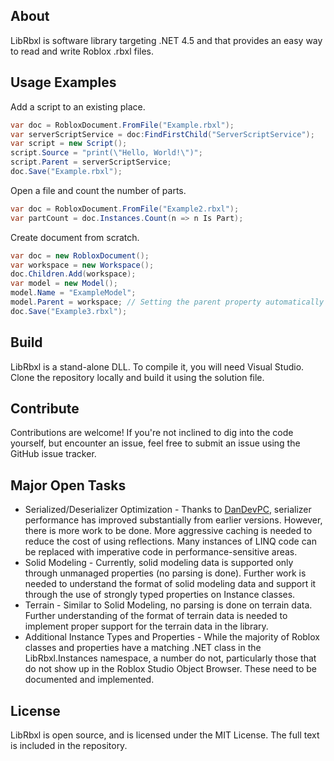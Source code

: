 ## About
LibRbxl is software library targeting .NET 4.5 and that provides an easy way to read and write Roblox .rbxl files.

## Usage Examples
Add a script to an existing place.
```csharp
var doc = RobloxDocument.FromFile("Example.rbxl");
var serverScriptService = doc:FindFirstChild("ServerScriptService");
var script = new Script();
script.Source = "print(\"Hello, World!\")";
script.Parent = serverScriptService;
doc.Save("Example.rbxl");
```
Open a file and count the number of parts.
```csharp
var doc = RobloxDocument.FromFile("Example2.rbxl");
var partCount = doc.Instances.Count(n => n Is Part);
```
Create document from scratch.
```csharp
var doc = new RobloxDocument();
var workspace = new Workspace();
doc.Children.Add(workspace);
var model = new Model();
model.Name = "ExampleModel";
model.Parent = workspace; // Setting the parent property automatically adds the instance as a child of the parent
doc.Save("Example3.rbxl");
```
## Build
LibRbxl is a stand-alone DLL. To compile it, you will need Visual Studio. Clone the repository locally and build it using the solution file.
## Contribute
Contributions are welcome! If you're not inclined to dig into the code yourself, but encounter an issue, feel free to submit an issue using the GitHub issue tracker.
## Major Open Tasks
* Serialized/Deserializer Optimization - Thanks to [DanDevPC](https://github.com/DanDevPC), serializer performance has improved substantially from earlier versions. However, there is more work to be done. More aggressive caching is needed to reduce the cost of using reflections. Many instances of LINQ code can be replaced with imperative code in performance-sensitive areas.
* Solid Modeling - Currently, solid modeling data is supported only through unmanaged properties (no parsing is done). Further work is needed to understand the format of solid modeling data and support it through the use of strongly typed properties on Instance classes.
* Terrain - Similar to Solid Modeling, no parsing is done on terrain data. Further understanding of the format of terrain data is needed to implement proper support for the terrain data in the library.
* Additional Instance Types and Properties - While the majority of Roblox classes and properties have a matching .NET class in the LibRbxl.Instances namespace, a number do not, particularly those that do not show up in the Roblox Studio Object Browser. These need to be documented and implemented.
## License
LibRbxl is open source, and is licensed under the MIT License. The full text is included in the repository.

